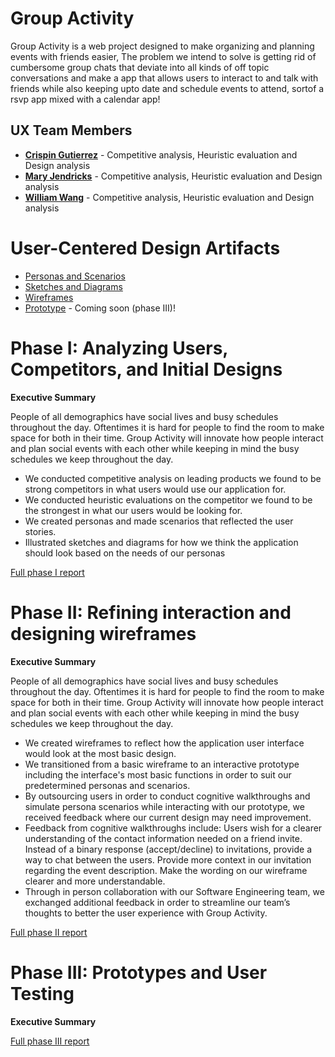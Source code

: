 
# Group Activity

Group Activity is a web project designed to make organizing and planning events with friends easier, The problem we intend to solve is getting rid of cumbersome group chats that deviate into all kinds of off topic conversations and make a app that allows users to interact to and talk with friends while also keeping upto date and schedule events to attend, sortof a rsvp app mixed with a calendar app!

## UX Team Members

* **[Crispin Gutierrez](https://usabilityengineering.github.io/ux-portfolio-cgutierrez57/)** - Competitive analysis, Heuristic evaluation and Design analysis
* **[Mary Jendricks](https://usabilityengineering.github.io/ux-portfolio-maryjend/)** - Competitive analysis, Heuristic evaluation and Design analysis
* **[William Wang](https://usabilityengineering.github.io/ux-portfolio-william231996/)** - Competitive analysis, Heuristic evaluation and Design analysis

# User-Centered Design Artifacts
 
* [Personas and Scenarios](personas/x06_Personas_and_Scenarios.pdf)
* [Sketches and Diagrams](sketches/ux_sketches.pdf)
* [Wireframes](wireframes/readme.md)
* [Prototype](https://xd.adobe.com/view/e80e0b77-1f48-4945-891f-ecb07ea71eee-bd5d/) - Coming soon (phase III)!

# Phase I: Analyzing Users, Competitors, and Initial Designs

**Executive Summary**

People of all demographics have social lives and busy schedules throughout the day. Oftentimes it is hard for people to find the room to make space for both in their time. Group Activity will innovate how people interact and plan social events with each other while keeping in mind the busy schedules we keep throughout the day.
* We conducted competitive analysis on leading products we found to be strong competitors in what users would use our application for.
* We conducted heuristic evaluations on the competitor we found to be the strongest in what our users would be looking for.
* We created personas and made scenarios that reflected the user stories.
* Illustrated sketches and diagrams for how we think the application should look based on the needs of our personas

[Full phase I report](phaseI/)

# Phase II: Refining interaction and designing wireframes

**Executive Summary**

People of all demographics have social lives and busy schedules throughout the day. Oftentimes it is hard for people to find the room to make space for both in their time. Group Activity will innovate how people interact and plan social events with each other while keeping in mind the busy schedules we keep throughout the day.
* We created wireframes to reflect how the application user interface would look at the most basic design.
* We transitioned from a basic wireframe to an interactive prototype including the interface's most basic functions in order to suit our predetermined personas and scenarios. 
* By outsourcing users in order to conduct cognitive walkthroughs and simulate persona scenarios while interacting with our prototype, we received feedback where our current design may need improvement.
* Feedback from cognitive walkthroughs include: Users wish for a clearer understanding of the contact information needed on a friend invite. Instead of a binary response (accept/decline) to invitations, provide a way to chat between the users. Provide more context in our invitation regarding the event description. Make the wording on our wireframe clearer and more understandable.
* Through in person collaboration with our Software Engineering team, we exchanged additional feedback in order to streamline our team’s thoughts to better the user experience with Group Activity.


[Full phase II report](phaseII/)

# Phase III: Prototypes and User Testing

**Executive Summary**



[Full phase III report](phaseIII/)
